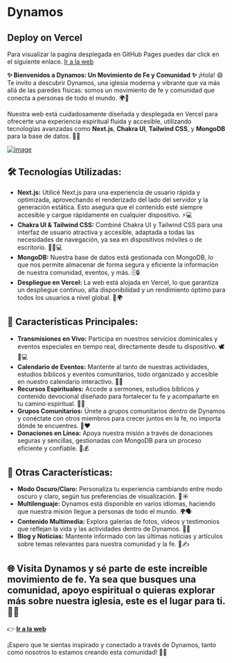 # Dynamos

## Deploy on Vercel
Para visualizar la pagina desplegada en GitHub Pages puedes dar click en el siguiente enlace. [Ir a la web](https://dynamos-peach.vercel.app)

**✨ Bienvenidos a Dynamos: Un Movimiento de Fe y Comunidad ✨** ¡Hola! 😄 Te invito a descubrir Dynamos, una iglesia moderna y vibrante que va más allá de las paredes físicas: somos un movimiento de fe y comunidad que conecta a personas de todo el mundo. 🌍💒

Nuestra web está cuidadosamente diseñada y desplegada en Vercel para ofrecerte una experiencia espiritual fluida y accesible, utilizando tecnologías avanzadas como **Next.js**, **Chakra UI**, **Tailwind CSS**, y **MongoDB** para la base de datos. 🙏🚀

[![image](https://github.com/user-attachments/assets/a1ba45e7-09a5-4173-843f-fd419f5b63de)](https://dynamos-peach.vercel.app)


## 🛠️ Tecnologías Utilizadas:
- **Next.js:** Utilicé Next.js para una experiencia de usuario rápida y optimizada, aprovechando el renderizado del lado del servidor y la generación estática. Esto asegura que el contenido esté siempre accesible y cargue rápidamente en cualquier dispositivo. ⚡💻
- **Chakra UI & Tailwind CSS:** Combiné Chakra UI y Tailwind CSS para una interfaz de usuario atractiva y accesible, adaptada a todas las necesidades de navegación, ya sea en dispositivos móviles o de escritorio. 🎨📱💻
- **MongoDB:** Nuestra base de datos está gestionada con MongoDB, lo que nos permite almacenar de forma segura y eficiente la información de nuestra comunidad, eventos, y más. 🗄️🔒
- **Despliegue en Vercel:** La web está alojada en Vercel, lo que garantiza un despliegue continuo, alta disponibilidad y un rendimiento óptimo para todos los usuarios a nivel global. 🚀🌍

## 🚀 Características Principales:
- **Transmisiones en Vivo:** Participa en nuestros servicios dominicales y eventos especiales en tiempo real, directamente desde tu dispositivo. 🕊️📱💻
- **Calendario de Eventos:** Mantente al tanto de nuestras actividades, estudios bíblicos y eventos comunitarios, todo organizado y accesible en nuestro calendario interactivo. 📅✨
- **Recursos Espirituales:** Accede a sermones, estudios bíblicos y contenido devocional diseñado para fortalecer tu fe y acompañarte en tu camino espiritual. 📖🌟
- **Grupos Comunitarios:** Únete a grupos comunitarios dentro de Dynamos y conéctate con otros miembros para crecer juntos en la fe, no importa dónde te encuentres. 🤝❤️
- **Donaciones en Línea:** Apoya nuestra misión a través de donaciones seguras y sencillas, gestionadas con MongoDB para un proceso eficiente y confiable. 🌱💰

## 🌟 Otras Características:
- **Modo Oscuro/Claro:** Personaliza tu experiencia cambiando entre modo oscuro y claro, según tus preferencias de visualización. 🌙☀️
- **Multilenguaje:** Dynamos está disponible en varios idiomas, haciendo que nuestra misión llegue a personas de todo el mundo. 🌍🗣️
- **Contenido Multimedia:** Explora galerías de fotos, videos y testimonios que reflejan la vida y las actividades dentro de Dynamos. 🎥📸
- **Blog y Noticias:** Mantente informado con las últimas noticias y artículos sobre temas relevantes para nuestra comunidad y la fe. 📰✍️

## 🌐 Visita Dynamos y sé parte de este increíble movimiento de fe. Ya sea que busques una comunidad, apoyo espiritual o quieras explorar más sobre nuestra iglesia, este es el lugar para ti. 🙌✨

👉 **[Ir a la web](https://dynamos-peach.vercel.app)**

¡Espero que te sientas inspirado y conectado a través de Dynamos, tanto como nosotros lo estamos creando esta comunidad! 💒🌟

